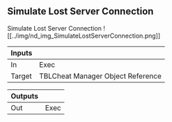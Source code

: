 ## Simulate Lost Server Connection
Simulate Lost Server Connection
![[../img/nd_img_SimulateLostServerConnection.png]]

|Inputs||
|--|--|
| In | Exec |
| Target | TBLCheat Manager Object Reference |

|Outputs||
|--|--|
| Out | Exec |
